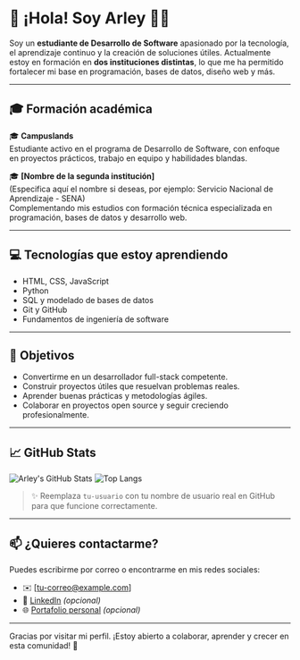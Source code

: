 # 👋 ¡Hola! Soy Arley 👨‍💻

Soy un **estudiante de Desarrollo de Software** apasionado por la tecnología, el aprendizaje continuo y la creación de soluciones útiles. Actualmente estoy en formación en **dos instituciones distintas**, lo que me ha permitido fortalecer mi base en programación, bases de datos, diseño web y más.

------

## 🎓 Formación académica

🎓 **Campuslands**  
Estudiante activo en el programa de Desarrollo de Software, con enfoque en proyectos prácticos, trabajo en equipo y habilidades blandas.

🎓 **[Nombre de la segunda institución]**  
(Especifica aquí el nombre si deseas, por ejemplo: Servicio Nacional de Aprendizaje - SENA)  
Complementando mis estudios con formación técnica especializada en programación, bases de datos y desarrollo web.

-----

## 💻 Tecnologías que estoy aprendiendo

- HTML, CSS, JavaScript
- Python
- SQL y modelado de bases de datos
- Git y GitHub
- Fundamentos de ingeniería de software

-----

## 🚀 Objetivos

- Convertirme en un desarrollador full-stack competente.
- Construir proyectos útiles que resuelvan problemas reales.
- Aprender buenas prácticas y metodologías ágiles.
- Colaborar en proyectos open source y seguir creciendo profesionalmente.

-----

## 📈 GitHub Stats

![Arley's GitHub Stats](https://github-readme-stats.vercel.app/api?username=tu-usuario&show_icons=true&theme=radical)
![Top Langs](https://github-readme-stats.vercel.app/api/top-langs/?username=tu-usuario&layout=compact&theme=radical)

> ✨ Reemplaza `tu-usuario` con tu nombre de usuario real en GitHub para que funcione correctamente.

-----

## 📫 ¿Quieres contactarme?

Puedes escribirme por correo o encontrarme en mis redes sociales:

- ✉️ [tu-correo@example.com]
- 💼 [LinkedIn](https://linkedin.com/in/tu-perfil) *(opcional)*
- 🌐 [Portafolio personal](https://tuportafolio.com) *(opcional)*

-----

Gracias por visitar mi perfil. ¡Estoy abierto a colaborar, aprender y crecer en esta comunidad! 🚀
